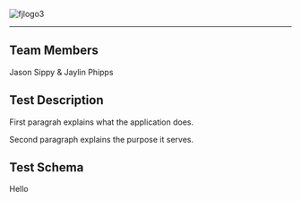 ![fjlogo3](https://user-images.githubusercontent.com/38664109/39378062-e0bc1354-4a1c-11e8-8cf1-569f8ccc5613.png)
***

## Team Members
Jason Sippy & Jaylin Phipps

## Test Description
First paragrah explains what the application does.

Second paragraph explains the purpose it serves.

## Test Schema
Hello
